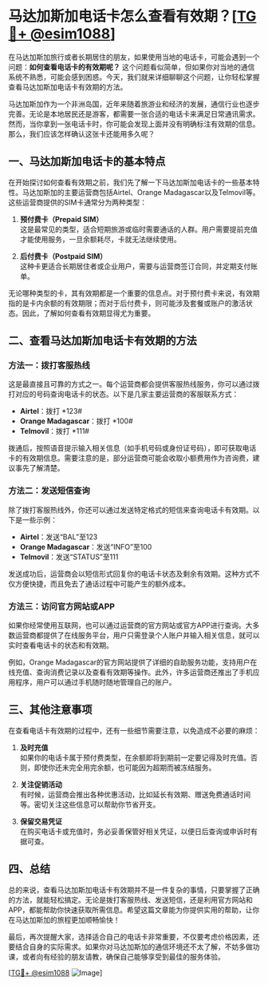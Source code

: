 # 马达加斯加电话卡怎么查看有效期？[[TG💪+ @esim1088](https://t.me/s/esim1088)]

在马达加斯加旅行或者长期居住的朋友，如果使用当地的电话卡，可能会遇到一个问题：**如何查看电话卡的有效期呢？** 这个问题看似简单，但如果你对当地的通信系统不熟悉，可能会感到困惑。今天，我们就来详细聊聊这个问题，让你轻松掌握查看马达加斯加电话卡有效期的方法。

马达加斯加作为一个非洲岛国，近年来随着旅游业和经济的发展，通信行业也逐步完善。无论是本地居民还是游客，都需要一张合适的电话卡来满足日常通讯需求。然而，当你拿到一张电话卡时，你可能会发现上面并没有明确标注有效期的信息。那么，我们应该怎样确认这张卡还能用多久呢？

## 一、马达加斯加电话卡的基本特点

在开始探讨如何查看有效期之前，我们先了解一下马达加斯加电话卡的一些基本特性。马达加斯加的主要运营商包括Airtel、Orange Madagascar以及Telmovil等。这些运营商提供的SIM卡通常分为两种类型：

1. **预付费卡（Prepaid SIM）**  
   这是最常见的类型，适合短期旅游或临时需要通话的人群。用户需要提前充值才能使用服务，一旦余额耗尽，卡就无法继续使用。

2. **后付费卡（Postpaid SIM）**  
   这种卡更适合长期居住者或企业用户，需要与运营商签订合同，并定期支付账单。

无论哪种类型的卡，其有效期都是一个重要的信息点。对于预付费卡来说，有效期指的是卡内余额的有效期限；而对于后付费卡，则可能涉及套餐或账户的激活状态。因此，了解如何查看有效期显得尤为重要。

## 二、查看马达加斯加电话卡有效期的方法

### 方法一：拨打客服热线

这是最直接且可靠的方式之一。每个运营商都会提供客服热线服务，你可以通过拨打对应的号码查询电话卡的状态。以下是几家主要运营商的客服联系方式：

- **Airtel**：拨打 *123#
- **Orange Madagascar**：拨打 *100#
- **Telmovil**：拨打 *111#

拨通后，按照语音提示输入相关信息（如手机号码或身份证号码），即可获取电话卡的有效期信息。需要注意的是，部分运营商可能会收取小额费用作为咨询费，建议事先了解清楚。

### 方法二：发送短信查询

除了拨打客服热线外，你还可以通过发送特定格式的短信来查询电话卡有效期。以下是一些示例：

- **Airtel**：发送“BAL”至123
- **Orange Madagascar**：发送“INFO”至100
- **Telmovil**：发送“STATUS”至111

发送成功后，运营商会以短信形式回复你的电话卡状态及剩余有效期。这种方式不仅方便快捷，而且免去了通话过程中可能产生的额外成本。

### 方法三：访问官方网站或APP

如果你经常使用互联网，也可以通过运营商的官方网站或官方APP进行查询。大多数运营商都提供了在线服务平台，用户只需登录个人账户并输入相关信息，就可以实时查看电话卡的状态和有效期。

例如，Orange Madagascar的官方网站提供了详细的自助服务功能，支持用户在线充值、查询消费记录以及查看有效期等操作。此外，许多运营商还推出了手机应用程序，用户可以通过手机随时随地管理自己的账户。

## 三、其他注意事项

在查看电话卡有效期的过程中，还有一些细节需要注意，以免造成不必要的麻烦：

1. **及时充值**  
   如果你的电话卡属于预付费类型，在余额即将到期前一定要记得及时充值。否则，即使你还未完全用完余额，也可能因为超期而被冻结服务。

2. **关注促销活动**  
   有时候，运营商会推出各种优惠活动，比如延长有效期、赠送免费通话时间等。密切关注这些信息可以帮助你节省开支。

3. **保留交易凭证**  
   在购买电话卡或充值时，务必妥善保管好相关凭证，以便日后查询或申诉时有据可查。

## 四、总结

总的来说，查看马达加斯加电话卡有效期并不是一件复杂的事情，只要掌握了正确的方法，就能轻松搞定。无论是拨打客服热线、发送短信，还是利用官方网站和APP，都能帮助你快速获取所需信息。希望这篇文章能为你提供实用的帮助，让你在马达加斯加的旅程更加顺畅愉快！

最后，再次提醒大家，选择适合自己的电话卡非常重要，不仅要考虑价格因素，还要结合自身的实际需求。如果你对马达加斯加的通信环境还不太了解，不妨多做功课，或者向有经验的朋友请教，确保自己能够享受到最佳的服务体验。

[[TG💪+ @esim1088](https://t.me/s/esim1088) ![Image](https://i.postimg.cc/4NQfJmqS/Snipaste-2025-05-13-00-14-12.png)]